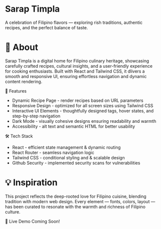 # Sarap Timpla
A celebration of Filipino flavors — exploring rish traditions, authentic recipes, and the perfect balance of taste.

# 📖 About
Sarap Timpla is a digital home for Filipino culinary heritage, showcasing carefully crafted recipes, cultural insights, and a user-friendly experience for cooking enthusiasts. Built with React and Tailwind CSS, it dlivers a smooth and responsive UI, ensuring effortless navigation and dynamic content rendering.

🚀 Features
- Dynamic Recipe Page - render recipes based on URL parameters
- Responsive Design - optimized for all screen sizes using Tailwind CSS
- Interactive UI Elements - thoughtfully designed tags, hover states, and step-by-step navigation
- Dark Mode - visually cohesive designs ensuring readability and warmth
- Accessibility - alt text and semantic HTML for better usability

🛠️ Tech Stack
- React - efficient state management & dynamic routing
- React Router - seamless navigation logic
- Tailwind CSS - conditional styling and & scalable design
- Github Security - implemented security scans for vulnerabilities

# 💡 Inspiration
This project reflects the deep-rooted love for Filipino cuisine, blending tradition with modern web design. Every element — fonts, colors, layout — has been curated to resonate with the warmth and richness of Filipino culture.

🔗 Live Demo
Coming Soon!
